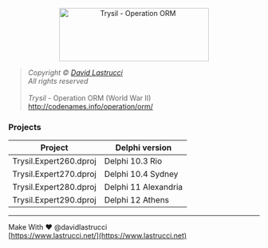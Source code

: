 <p align="center">
  <img width="300" height="107" src="https://github.com/davidlastrucci/Trysil/blob/master/Docs/Trysil.png" title="Trysil - Operation ORM">
</p>

> *Copyright © [David Lastrucci](https://www.lastrucci.net/)*<br>
> *All rights reserved*<br>
> <br>
> *Trysil* - Operation ORM (World War II)<br>
> http://codenames.info/operation/orm/

### Projects
|Project|Delphi version|
|-|-|
|Trysil.Expert260.dproj|Delphi 10.3 Rio|
|Trysil.Expert270.dproj|Delphi 10.4 Sydney|
|Trysil.Expert280.dproj|Delphi 11 Alexandria|
|Trysil.Expert290.dproj|Delphi 12 Athens|
---

Make With ❤ @davidlastrucci<br>
[https://www.lastrucci.net/](https://www.lastrucci.net)
